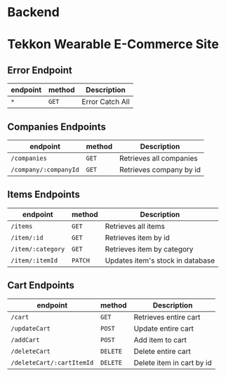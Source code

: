 # Backend

# Tekkon Wearable E-Commerce Site

## Error Endpoint

| endpoint | method | Description     |
| -------- | ------ | --------------- |
| `*`      | `GET`  | Error Catch All |

## Companies Endpoints

| endpoint              | method | Description             |
| --------------------- | ------ | ----------------------- |
| `/companies`          | `GET`  | Retrieves all companies |
| `/company/:companyId` | `GET`  | Retrieves company by id |

## Items Endpoints

| endpoint          | method  | Description                      |
| ----------------- | ------- | -------------------------------- |
| `/items`          | `GET`   | Retrieves all items              |
| `/item/:id`       | `GET`   | Retrieves item by id             |
| `/item/:category` | `GET`   | Retrieves item by category       |
| `/item/:itemId`   | `PATCH` | Updates item's stock in database |

## Cart Endpoints

| endpoint                  | method   | Description               |
| ------------------------- | -------- | ------------------------- |
| `/cart`                   | `GET`    | Retrieves entire cart     |
| `/updateCart`             | `POST`   | Update entire cart        |
| `/addCart`                | `POST`   | Add item to cart          |
| `/deleteCart`             | `DELETE` | Delete entire cart        |
| `/deleteCart/:cartItemId` | `DELETE` | Delete item in cart by id |
